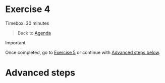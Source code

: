 # Exercise 4

Timebox: 30 minutes
> Back to [Agenda](./../README.md#agenda)



> [!IMPORTANT]
> Once completed, go to [Exercise 5](./../exercise-5/exercise-5.md) or continue with [Advanced steps below](#advanced-steps).


# Advanced steps